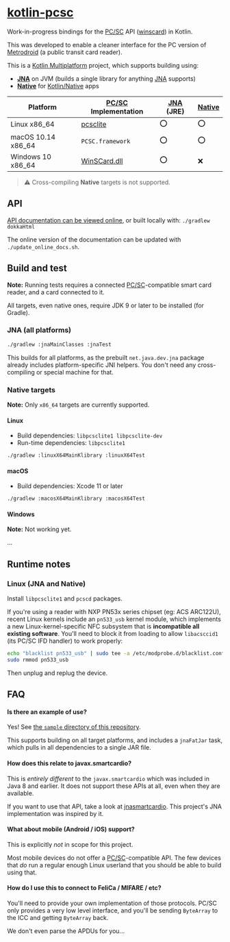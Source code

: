 # [kotlin-pcsc][]

Work-in-progress bindings for the [PC/SC][] API ([winscard][]) in Kotlin.

This was developed to enable a cleaner interface for the PC version of [Metrodroid][] (a public
transit card reader).

This is a [Kotlin Multiplatform][multi] project, which supports building using:

* **[JNA][]** on JVM (builds a single library for anything [JNA][] supports)
* **[Native][]** for [Kotlin/Native][native] apps

Platform           | [PC/SC][] Implementation | [JNA][] (JRE) | [Native][]
------------------ | ------------------------ | ------------- | ----------
Linux x86_64       | [pcsclite][]             | :o:           | :o:
macOS 10.14 x86_64 | `PCSC.framework`         | :o:           | :o:
Windows 10 x86_64  | [WinSCard.dll][winscard] | :o:           | :x:

> :warning: Cross-compiling **Native** targets is not supported.

## API

[API documentation can be viewed online][api-docs], or built locally with: `./gradlew dokkaHtml`

The online version of the documentation can be updated with `./update_online_docs.sh`.

## Build and test

**Note:** Running tests requires a connected [PC/SC][]-compatible smart card reader, and a card
connected to it.

All targets, even native ones, require JDK 9 or later to be installed (for Gradle).

### JNA (all platforms)

```sh
./gradlew :jnaMainClasses :jnaTest
```

This builds for all platforms, as the prebuilt `net.java.dev.jna` package already includes
platform-specific JNI helpers.  You don't need any cross-compiling or special machine for that.

### Native targets

**Note:** Only `x86_64` targets are currently supported.

#### Linux

* Build dependencies: `libpcsclite1 libpcsclite-dev`
* Run-time dependencies: `libpcsclite1`

```sh
./gradlew :linuxX64MainKlibrary :linuxX64Test
```

#### macOS

* Build dependencies: Xcode 11 or later

```sh
./gradlew :macosX64MainKlibrary :macosX64Test
```

#### Windows

**Note:** Not working yet.

...

## Runtime notes

### Linux (JNA and Native)

Install `libpcsclite1` and `pcscd` packages.

If you're using a reader with NXP PN53x series chipset (eg: ACS ARC122U), recent Linux kernels
include an `pn533_usb` kernel module, which implements a new Linux-kernel-specific NFC subsystem
that is **incompatible all existing software**. You'll need to block it from loading to allow
`libacsccid1` (its PC/SC IFD handler) to work properly:

```sh
echo "blacklist pn533_usb" | sudo tee -a /etc/modprobe.d/blacklist.conf
sudo rmmod pn533_usb
```

Then unplug and replug the device.

## FAQ

#### Is there an example of use?

Yes!  See [the `sample` directory of this repository](./sample/).

This supports building on all target platforms, and includes a `jnaFatJar` task, which pulls in all
dependencies to a single JAR file.

#### How does this relate to javax.smartcardio?

This is _entirely different_ to the `javax.smartcardio` which was included in Java 8 and earlier.
It does not support these APIs at all, even when they are available.

If you want to use that API, take a look at [jnasmartcardio][]. This project's JNA implementation
was inspired by it.

#### What about mobile (Android / iOS) support?

This is explicitly _not_ in scope for this project.

Most mobile devices do not offer a [PC/SC][]-compatible API. The few devices that _do_ run a regular
enough Linux userland that you should be able to build using that.

#### How do I use this to connect to FeliCa / MIFARE / etc?

You'll need to provide your own implementation of those protocols. PC/SC only provides a very low
level interface, and you'll be sending `ByteArray` to the ICC and getting `ByteArray` back.

We don't even parse the APDUs for you...

[api-docs]: https://micolous.github.io/kotlin-pcsc/kotlin-pcsc/index.html
[JNA]: https://github.com/java-native-access/jna
[jnasmartcardio]: https://github.com/jnasmartcardio/jnasmartcardio
[kotlin-pcsc]: https://github.com/micolous/kotlin-pcsc
[Metrodroid]: https://github.com/metrodroid/metrodroid
[multi]: https://kotlinlang.org/docs/reference/multiplatform.html
[native]: https://kotlinlang.org/docs/reference/native-overview.html
[PC/SC]: https://www.pcscworkgroup.com/
[pcsclite]: https://pcsclite.apdu.fr/
[winscard]: https://docs.microsoft.com/en-us/windows/win32/api/winscard/
